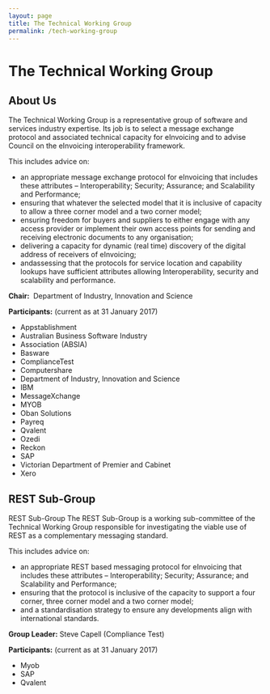 ```yaml
---
layout: page
title: The Technical Working Group
permalink: /tech-working-group
---
```


# The Technical Working Group

## About Us

The Technical Working Group is a representative group of software and services industry expertise. Its job is to select a message exchange protocol and associated technical capacity for eInvoicing and to advise Council on the eInvoicing interoperability framework.

This includes advice on:
- an appropriate message exchange protocol for eInvoicing that includes these attributes – Interoperability; Security; Assurance; and Scalability and Performance;
- ensuring that whatever the selected model that it is inclusive of capacity to allow a three corner model and a two corner model;
- ensuring freedom for buyers and suppliers to either engage with any access provider or implement their own access points for sending and receiving electronic documents to any organisation;
- delivering a capacity for dynamic (real time) discovery of the digital address of receivers of eInvoicing;
- andassessing that the protocols for service location and capability lookups have sufficient attributes allowing Interoperability, security and scalability and performance.

**Chair:**  Department of Industry, Innovation and Science

**Participants:** (current as at 31 January 2017)
- Appstablishment
- Australian Business Software Industry
- Association (ABSIA)
- Basware
- ComplianceTest
- Computershare
- Department of Industry, Innovation and Science
- IBM
- MessageXchange
- MYOB
- Oban Solutions
- Payreq
- Qvalent
- Ozedi
- Reckon
- SAP
- Victorian Department of Premier and Cabinet
- Xero

## REST Sub-Group
REST Sub-Group The REST Sub-Group is a working sub-committee of the Technical Working Group responsible for investigating the viable use of REST as a complementary messaging standard.

This includes advice on:
- an appropriate REST based messaging protocol for eInvoicing that includes these attributes – Interoperability; Security; Assurance; and Scalability and Performance;
- ensuring that the protocol is inclusive of the capacity to support a four corner, three corner model and a two corner model;
- and a standardisation strategy to ensure any developments align with international standards. 

**Group Leader:** Steve Capell (Compliance Test)

**Participants:** (current as at 31 January 2017)
- Myob
- SAP
- Qvalent
